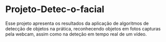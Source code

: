 # Projeto-Detec-o-facial
Esse projeto apresenta os resultados da aplicação de algoritmos de detecção de objetos na prática, reconhecendo objetos em fotos capturas pela webcam, assim como na deteção em tempo real de um vídeo.
